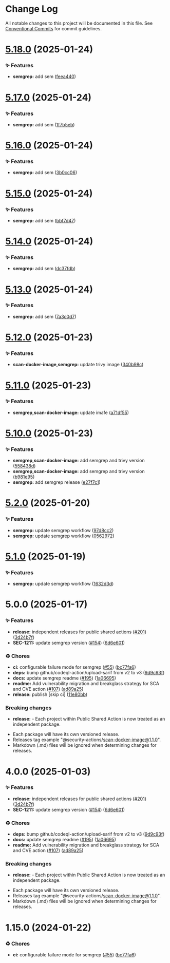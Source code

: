# Change Log

All notable changes to this project will be documented in this file.
See [Conventional Commits](https://conventionalcommits.org) for commit guidelines.

# [5.18.0](https://github.com/Kong/public-shared-actions/compare/@security-actions/semgrep@5.17.0...@security-actions/semgrep@5.18.0) (2025-01-24)


### ✨ Features

* **semgrep:** add sem ([feea440](https://github.com/Kong/public-shared-actions/commit/feea44083b886fae451d4787c827209c1c7dba6d))





# [5.17.0](https://github.com/Kong/public-shared-actions/compare/@security-actions/semgrep@5.16.0...@security-actions/semgrep@5.17.0) (2025-01-24)


### ✨ Features

* **semgrep:** add sem ([1f7b5eb](https://github.com/Kong/public-shared-actions/commit/1f7b5ebdd1a1ecea3c464cad6f128c7a4976827a))





# [5.16.0](https://github.com/Kong/public-shared-actions/compare/@security-actions/semgrep@5.15.0...@security-actions/semgrep@5.16.0) (2025-01-24)


### ✨ Features

* **semgrep:** add sem ([3b0cc06](https://github.com/Kong/public-shared-actions/commit/3b0cc06cb77260824ad437dcdf94d242b85e31d3))





# [5.15.0](https://github.com/Kong/public-shared-actions/compare/@security-actions/semgrep@5.14.0...@security-actions/semgrep@5.15.0) (2025-01-24)


### ✨ Features

* **semgrep:** add sem ([bbf7d47](https://github.com/Kong/public-shared-actions/commit/bbf7d47049a04ae13e9c0b303262a7eae16eeaad))





# [5.14.0](https://github.com/Kong/public-shared-actions/compare/@security-actions/semgrep@5.13.0...@security-actions/semgrep@5.14.0) (2025-01-24)


### ✨ Features

* **semgrep:** add sem ([dc37fdb](https://github.com/Kong/public-shared-actions/commit/dc37fdb73637203cd78c9c504f6af7b29658f21e))





# [5.13.0](https://github.com/Kong/public-shared-actions/compare/@security-actions/semgrep@5.12.0...@security-actions/semgrep@5.13.0) (2025-01-24)


### ✨ Features

* **semgrep:** add sem ([7a3c0d7](https://github.com/Kong/public-shared-actions/commit/7a3c0d7230cd74d56803d67a3d480d30628c9aad))





# [5.12.0](https://github.com/Kong/public-shared-actions/compare/@security-actions/semgrep@5.11.0...@security-actions/semgrep@5.12.0) (2025-01-23)


### ✨ Features

* **scan-docker-image,semgrep:** update trivy image ([340b98c](https://github.com/Kong/public-shared-actions/commit/340b98cd42708ad376477290a4637a4b951545c5))





# [5.11.0](https://github.com/Kong/public-shared-actions/compare/@security-actions/semgrep@5.10.0...@security-actions/semgrep@5.11.0) (2025-01-23)


### ✨ Features

* **semgrep,scan-docker-image:** update imafe ([a71df55](https://github.com/Kong/public-shared-actions/commit/a71df55d38a4bb939cf990d7dbf2f695f044f6d3))





# [5.10.0](https://github.com/Kong/public-shared-actions/compare/@security-actions/semgrep@5.2.0...@security-actions/semgrep@5.10.0) (2025-01-23)


### ✨ Features

* **semgrep,scan-docker-image:** add semgrep and trivy version ([558438d](https://github.com/Kong/public-shared-actions/commit/558438d06b6958376dc346430ce6abb829c1bd4f))
* **semgrep,scan-docker-image:** add semgrep and trivy version ([b981e95](https://github.com/Kong/public-shared-actions/commit/b981e950baf0d569243a9e52f96f032d91adfaf9))
* **semgrep:** add semgrep release ([e27f7c1](https://github.com/Kong/public-shared-actions/commit/e27f7c178c27967399f4277fa06944c85b3bc728))





# [5.2.0](https://github.com/Kong/public-shared-actions/compare/@security-actions/semgrep@5.1.0...@security-actions/semgrep@5.2.0) (2025-01-20)


### ✨ Features

* **semgrep:** update semgrep workflow ([97d8cc2](https://github.com/Kong/public-shared-actions/commit/97d8cc22ae78e6525517893053732e8814e44760))
* **semgrep:** update semgrep workflow ([0562972](https://github.com/Kong/public-shared-actions/commit/056297272203fbc1c6a1f6ea255df9d29b0b08db))





# [5.1.0](https://github.com/Kong/public-shared-actions/compare/@security-actions/semgrep@5.0.0...@security-actions/semgrep@5.1.0) (2025-01-19)


### ✨ Features

* **semgrep:** update semgrep workflow ([1632d3d](https://github.com/Kong/public-shared-actions/commit/1632d3d90c7c14f9b312ed7a9955de532fbee217))





# 5.0.0 (2025-01-17)


### ✨ Features

* **release:** independent releases for public shared actions ([#201](https://github.com/Kong/public-shared-actions/issues/201)) ([3d24b7f](https://github.com/Kong/public-shared-actions/commit/3d24b7f70c912df037063a571e59e789f4e49fc2))
* **SEC-1211:** update semgrep version ([#154](https://github.com/Kong/public-shared-actions/issues/154)) ([6d6e601](https://github.com/Kong/public-shared-actions/commit/6d6e6019a116933a92b20091e597eaf835104714))


### ♻️ Chores

* **ci:** configurable failure mode for semgrep ([#55](https://github.com/Kong/public-shared-actions/issues/55)) ([bc77fa6](https://github.com/Kong/public-shared-actions/commit/bc77fa65f43dfb6b3ef0b9d258c02faf5892aab1))
* **deps:** bump github/codeql-action/upload-sarif from v2 to v3 ([9d9c93f](https://github.com/Kong/public-shared-actions/commit/9d9c93f3941969daff746687035bf8157514a300))
* **docs:** update semgrep readme ([#195](https://github.com/Kong/public-shared-actions/issues/195)) ([1a06695](https://github.com/Kong/public-shared-actions/commit/1a06695f203736707ff37957b7174d17402ed5ea))
* **readme:** Add vulnerability migration and breakglass strategy for SCA and CVE action ([#107](https://github.com/Kong/public-shared-actions/issues/107)) ([ad89a25](https://github.com/Kong/public-shared-actions/commit/ad89a255ff44a03377215b8bccbfdc17c8c7fb46))
* **release:** publish [skip ci] ([11e80bb](https://github.com/Kong/public-shared-actions/commit/11e80bb231ae182696a52f7ec7b0b9fae53303bf))


### Breaking changes

* **release:** - Each project within Public Shared Action is now treated as an independent package.
- Each package will have its own versioned release.
- Releases tag example "@security-actions/scan-docker-image@1.1.0".
- Markdown (.md) files will be ignored when determining changes for releases.





# 4.0.0 (2025-01-03)


### ✨ Features

* **release:** independent releases for public shared actions ([#201](https://github.com/Kong/public-shared-actions/issues/201)) ([3d24b7f](https://github.com/Kong/public-shared-actions/commit/3d24b7f70c912df037063a571e59e789f4e49fc2))
* **SEC-1211:** update semgrep version ([#154](https://github.com/Kong/public-shared-actions/issues/154)) ([6d6e601](https://github.com/Kong/public-shared-actions/commit/6d6e6019a116933a92b20091e597eaf835104714))


### ♻️ Chores

* **deps:** bump github/codeql-action/upload-sarif from v2 to v3 ([9d9c93f](https://github.com/Kong/public-shared-actions/commit/9d9c93f3941969daff746687035bf8157514a300))
* **docs:** update semgrep readme ([#195](https://github.com/Kong/public-shared-actions/issues/195)) ([1a06695](https://github.com/Kong/public-shared-actions/commit/1a06695f203736707ff37957b7174d17402ed5ea))
* **readme:** Add vulnerability migration and breakglass strategy for SCA and CVE action ([#107](https://github.com/Kong/public-shared-actions/issues/107)) ([ad89a25](https://github.com/Kong/public-shared-actions/commit/ad89a255ff44a03377215b8bccbfdc17c8c7fb46))


### Breaking changes

* **release:** - Each project within Public Shared Action is now treated as an independent package.
- Each package will have its own versioned release.
- Releases tag example "@security-actions/scan-docker-image@1.1.0".
- Markdown (.md) files will be ignored when determining changes for releases.



# 1.15.0 (2024-01-22)


### ♻️ Chores

* **ci:** configurable failure mode for semgrep ([#55](https://github.com/Kong/public-shared-actions/issues/55)) ([bc77fa6](https://github.com/Kong/public-shared-actions/commit/bc77fa65f43dfb6b3ef0b9d258c02faf5892aab1))
